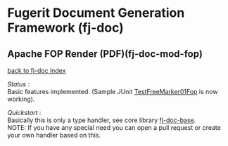 # Fugerit Document Generation Framework (fj-doc)

## Apache FOP Render (PDF)(fj-doc-mod-fop)

[back to fj-doc index](../README.md)  

*Status* :  
Basic features implemented. (Sample JUnit [TestFreeMarker01Fop](../fj-doc-sample/src/test/java/test/org/fugerit/java/doc/sample/freemarker/TestFreeMarker01Fop.java) is now working).
  
*Quickstart* :  
Basically this is only a type handler, see core library [fj-doc-base](../fj-doc-base/README.md).  
NOTE: If you have any special need you can open a pull request or create your own handler based on this.